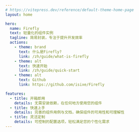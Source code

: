 ```yaml
---
# https://vitepress.dev/reference/default-theme-home-page
layout: home

hero:
  name: Firefly
  text: 轻量化的组件实例
  tagline: 简易封装，专注于提升开发效率
  actions:
    - theme: brand
      text: 什么是Firefly?
      link: /zh/guide/what-is-firefly
    - theme: alt
      text: 快速开始
      link: /zh/guide/quick-start
    - theme: alt
      text: Github
      link: https://github.com/isixe/Firefly

features:
  - title: 开箱即用
    details: 无需安装依赖，在任何地方使用您的组件
  - title: 快速上手
    details: 完善的组件用例与文档，确保组件的可用性和可理解性
  - title: 灵活定制
    details: 可控制的配置选项，轻松满足您的个性化需求
---
```


